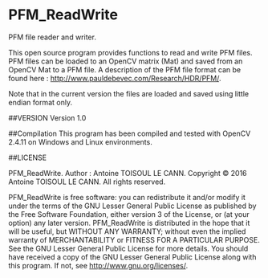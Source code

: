 # PFM_ReadWrite
PFM file reader and writer.

This open source program provides functions to read and write PFM files. PFM files can be loaded to an OpenCV matrix (Mat) and saved from an OpenCV Mat to a PFM file. A description of the PFM file format can be found here : http://www.pauldebevec.com/Research/HDR/PFM/.

Note that in the current version the files are loaded and saved using little endian format only.

##VERSION
Version 1.0

##Compilation
This program has been compiled and tested with OpenCV 2.4.11 on Windows and Linux environments.


##LICENSE

PFM_ReadWrite. Author :  Antoine TOISOUL LE CANN. Copyright © 2016 Antoine TOISOUL LE CANN. All rights reserved.


PFM_ReadWrite is free software: you can redistribute it and/or modify it under the terms of the GNU Lesser General Public License as published by the Free Software Foundation, either version 3 of the License, or (at your option) any later version. PFM_ReadWrite is distributed in the hope that it will be useful, but WITHOUT ANY WARRANTY; without even the implied warranty of MERCHANTABILITY or FITNESS FOR A PARTICULAR PURPOSE. See the GNU Lesser General Public License for more details. You should have received a copy of the GNU Lesser General Public License along with this program. If not, see <http://www.gnu.org/licenses/>.


